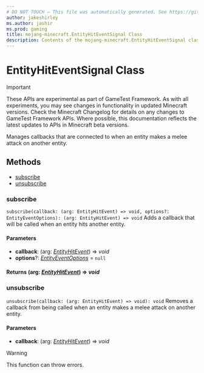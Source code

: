 ```yaml
---
# DO NOT TOUCH — This file was automatically generated. See https://github.com/Mojang/MinecraftApiDocsGenerator to modify descriptions, examples, etc.
author: jakeshirley
ms.author: jashir
ms.prod: gaming
title: mojang-minecraft.EntityHitEventSignal Class
description: Contents of the mojang-minecraft.EntityHitEventSignal class.
---
```

# EntityHitEventSignal Class
>[!IMPORTANT]
>These APIs are experimental as part of GameTest Framework. As with all experiments, you may see changes in functionality in updated Minecraft versions. Check the Minecraft Changelog for details on any changes to GameTest Framework APIs. Where possible, this documentation reflects the latest updates to APIs in Minecraft beta versions.

Manages callbacks that are connected to when an entity makes a melee attack on another entity.

## Methods
- [subscribe](#subscribe)
- [unsubscribe](#unsubscribe)

### **subscribe**
`
subscribe(callback: (arg: EntityHitEvent) => void, options?: EntityEventOptions): (arg: EntityHitEvent) => void
`
Adds a callback that will be called when an entity hits another entity.

#### **Parameters**
- **callback**: (arg: [*EntityHitEvent*](EntityHitEvent.md)) => *void*
- **options**?: [*EntityEventOptions*](EntityEventOptions.md) = `null`

#### **Returns** (arg: [*EntityHitEvent*](EntityHitEvent.md)) => *void*

### **unsubscribe**
`
unsubscribe(callback: (arg: EntityHitEvent) => void): void
`
Removes a callback from being called when an entity makes a melee attack on another entity.

#### **Parameters**
- **callback**: (arg: [*EntityHitEvent*](EntityHitEvent.md)) => *void*
> [!WARNING]
> This function can throw errors.
